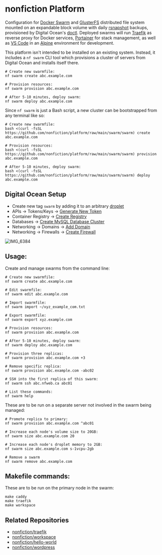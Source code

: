 # nonfiction Platform

Configuration for [Docker Swarm](https://docs.docker.com/engine/swarm/) and
[GlusterFS](https://docs.gluster.org/) distributed file system mounted on 
an expandable block volume with daily [rsnapshot](https://rsnapshot.org) backups, 
provisioned by Digital Ocean's [doctl](https://github.com/digitalocean/doctl).
Deployed swarms will run [Traefik](https://doc.traefik.io/traefik/) as reverse 
proxy for Docker services, [Portainer](https://www.portainer.io) for stack 
management, as well as [VS Code](https://github.com/cdr/code-server) in an 
[Alpine](https://www.alpinelinux.org) environment for development.

This platform isn't intended to be installed on an existing system. Instead, it
includes a `nf swarm` CLI tool which provisions a cluster of servers from Digital
Ocean and installs itself there. 

```
# Create new swarmfile:
nf swarm create abc.example.com

# Provision resources:
nf swarm provision abc.example.com

# After 5-10 minutes, deploy swarm:
nf swarm deploy abc.example.com
```

Since `nf swarm` is just a Bash script, a new cluster can be bootstrapped from any
terminal like so:

```
# Create new swarmfile:
bash <(curl -fsSL https://github.com/nonfiction/platform/raw/main/swarm/swarm) create abc.example.com

# Provision resources:
bash <(curl -fsSL https://github.com/nonfiction/platform/raw/main/swarm/swarm) provision abc.example.com

# After 5-10 minutes, deploy swarm:
bash <(curl -fsSL https://github.com/nonfiction/platform/raw/main/swarm/swarm) deploy abc.example.com
```

## Digital Ocean Setup

- Create new tag `swarm` by adding it to an arbitrary [droplet](https://cloud.digitalocean.com/droplets)
- APIs -> Tokens/Keys -> [Generate New Token](https://cloud.digitalocean.com/account/api/tokens)
- Container Registry -> [Create Registry](https://cloud.digitalocean.com/registry)
- Databases -> [Create MySQL Database Cluster](https://cloud.digitalocean.com/databases/new?engine=mysql)
- Networking -> Domains -> [Add Domain](https://cloud.digitalocean.com/networking/domains/)
- Networking -> Firewalls -> [Create Firewall](https://cloud.digitalocean.com/networking/firewalls)

![IMG_6384](https://user-images.githubusercontent.com/12491/123299127-6eaf3c80-d4d6-11eb-9933-26407a4e0daf.jpeg)

## Usage:

Create and manage swarms from the command line:

```
# Create new swarmfile:
nf swarm create abc.example.com

# Edit swarmfile:
nf swarm edit abc.example.com

# Import swarmfile:
nf swarm import ~/xyz_example_com.txt

# Export swarmfile:
nf swarm export xyz.example.com

# Provision resources:
nf swarm provision abc.example.com

# After 5-10 minutes, deploy swarm:
nf swarm deploy abc.example.com

# Provision three replicas:
nf swarm provision abc.example.com +3

# Remove specific replica:
nf swarm provision abc.example.com -abc02

# SSH into the first replica of this swarm:
nf swarm ssh abc.nfweb.ca abc01

# List these commands:
nf swarm help
```

These are to be run on a separate server not involved in the swarm being managed: 

```
# Promote replica to primary:
nf swarm provision abc.example.com ^abc01

# Increase each node's volume size to 20GB:
nf swarm size abc.example.com 20

# Increase each node's droplet memory to 2GB:
nf swarm size abc.example.com s-1vcpu-2gb

# Remove a swarm
nf swarm remove abc.example.com
```

## Makefile commands:  

These are to be run on the primary node in the swarm:

```
make caddy
make traefik
make workspace
```

## Related Repositories

- [nonfiction/traefik](https://github.com/nonfiction/traefik)
- [nonfiction/workspace](https://github.com/nonfiction/workspace)
- [nonfiction/hello-world](https://github.com/nonfiction/hello-world)
- [nonfiction/wordpress](https://github.com/nonfiction/wordpress)

